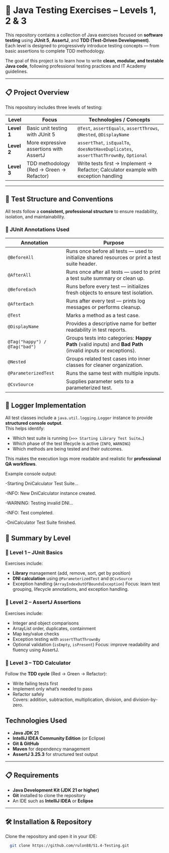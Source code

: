 

# 🧪 Java Testing Exercises – Levels 1, 2 & 3

This repository contains a collection of Java exercises focused on **software testing** using **JUnit 5**, **AssertJ**, and **TDD (Test-Driven Development)**.  
Each level is designed to progressively introduce testing concepts — from basic assertions to complete TDD methodology.

The goal of this project is to learn how to write **clean, modular, and testable Java code**, following professional testing practices and IT Academy guidelines.

---

## 📋 Project Overview

This repository includes three levels of testing:

| Level | Focus | Technologies / Concepts |
|-------|--------|--------------------------|
| **Level 1** | Basic unit testing with JUnit 5 | `@Test`, `assertEquals`, `assertThrows`, `@Nested`, `@DisplayName` |
| **Level 2** | More expressive assertions with AssertJ | `assertThat`, `isEqualTo`, `doesNotHaveDuplicates`, `assertThatThrownBy`, `Optional` |
| **Level 3** | TDD methodology (Red → Green → Refactor) | Write tests first → Implement → Refactor; Calculator example with exception handling |
---
## 🧩 Test Structure and Conventions

All tests follow a **consistent, professional structure** to ensure readability, isolation, and maintainability.

### 🧠 JUnit Annotations Used

| Annotation | Purpose |
|-------------|----------|
| `@BeforeAll` | Runs once before all tests — used to initialize shared resources or print a test suite header. |
| `@AfterAll` | Runs once after all tests — used to print a test suite summary or clean up. |
| `@BeforeEach` | Runs before every test — initializes fresh objects to ensure test isolation. |
| `@AfterEach` | Runs after every test — prints log messages or performs cleanup. |
| `@Test` | Marks a method as a test case. |
| `@DisplayName` | Provides a descriptive name for better readability in test reports. |
| `@Tag("happy") / @Tag("bad")` | Groups tests into categories: **Happy Path** (valid inputs) and **Bad Path** (invalid inputs or exceptions). |
| `@Nested` | Groups related test cases into inner classes for cleaner organization. |
| `@ParameterizedTest` | Runs the same test with multiple inputs. |
| `@CsvSource` | Supplies parameter sets to a parameterized test. |

## 🧾 Logger Implementation

All test classes include a `java.util.logging.Logger` instance to provide **structured console output**.  
This helps identify:
- Which test suite is running (`>>> Starting Library Test Suite…`)
- Which phase of the test lifecycle is active (`INFO`, `WARNING`)
- Which methods are being tested and their outcomes.

This makes the execution logs more readable and realistic for **professional QA workflows**.

Example console output:

-Starting DniCalculator Test Suite...

-INFO: New DniCalculator instance created.

-WARNING: Testing invalid DNI...

-INFO: Test completed.

-DniCalculator Test Suite finished.
## 📖 Summary by Level

### 🔹 Level 1 – JUnit Basics
Exercises include:
- **Library** management (add, remove, sort, get by position)
- **DNI calculation** using `@ParameterizedTest` and `@CsvSource`
- Exception handling (`ArrayIndexOutOfBoundsException`)
  Focus: learn test grouping, lifecycle annotations, and exception handling.

### 🔹 Level 2 – AssertJ Assertions
Exercises include:
- Integer and object comparisons
- ArrayList order, duplicates, containment
- Map key/value checks
- Exception testing with `assertThatThrownBy`
- Optional validation (`isEmpty`, `isPresent`)
  Focus: improve readability and fluency using AssertJ.

### 🔹 Level 3 – TDD Calculator
Follow the **TDD cycle** (Red → Green → Refactor):
- Write failing tests first
- Implement only what’s needed to pass
- Refactor safely  
  Covers: addition, subtraction, multiplication, division, and division-by-zero.

## Technologies Used

- **Java JDK 21**
- **IntelliJ IDEA Community Edition** (or Eclipse)
- **Git & GitHub**
- **Maven** for dependency management
- **AssertJ 3.25.3** for structured test output

---

## 📋 Requirements

- **Java Development Kit (JDK 21 or higher)**
- **Git** installed to clone the repository
- An IDE such as **IntelliJ IDEA** or **Eclipse**

---

## 🛠️ Installation & Repository

Clone the repository and open it in your IDE:

```bash
  git clone https://github.com/rulon88/S1.4-Testing.git
